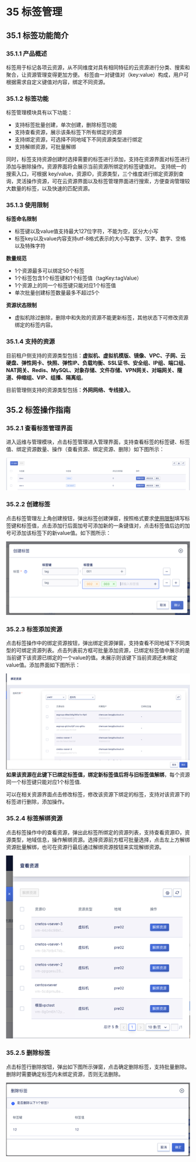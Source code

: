 # 35 标签管理

## 35.1 标签功能简介

### 35.1.1 产品概述
标签用于标记各项云资源，从不同维度对具有相同特征的云资源进行分类、搜索和聚合，让资源管理变得更加方便。
标签由一对键值对（key:value）构成，用户可根据需求自定义键值对内容，绑定不同资源。

### 35.1.2 标签功能
标签管理模块具有以下功能：

- 支持标签批量创建，单次创建，删除标签功能
- 支持查看资源，展示该条标签下所有绑定的资源
- 支持绑定资源，可选择不同地域下不同资源类型进行绑定
- 支持解绑资源，可批量解绑

同时，标签支持资源创建时选择需要的标签进行添加，支持在资源界面对标签进行添加与删除操作。资源界面将会展示当前资源所绑定的标签键值对。
支持统一的搜索入口，可根据 key/value，资源ID，资源类型，三个维度进行绑定资源到查询，灵活操作资源，可在云资源界面以及标签管理界面进行搜索，方便查询管理较大数量的标签，以及快速的匹配资源。

### 35.1.3 使用限制
**标签命名限制**
- 标签键以及value值支持最大127位字符，不能为空，区分大小写
- 标签key以及value内容支持utf-8格式表示的大小写数字、汉字、数字、空格以及特殊字符

**数量规范**
- 1个资源最多可以绑定50个标签
- 1个标签包含1个标签键和1个标签值（tagKey:tagValue）
- 1个资源上的同一个标签键只能对应1个标签值
- 单次批量创建标签数量最多不超过5个

**资源状态限制**
- 虚拟机除过删除，删除中和失败的资源不能更新标签，其他状态下可修改资源绑定的标签内容。

### 35.1.4 支持的资源
目前租户侧支持的资源类型包括：**虚拟机、虚拟机模版、镜像、VPC、子网、云硬盘、弹性网卡、快照、弹性IP、负载均衡、SSL证书、安全组、IP组、端口组、NAT网关、Redis、MySQL、对象存储、文件存储、VPN网关、对端网关、隧道、伸缩组、VIP、组播、隔离组**。

目前管理侧支持的资源类型包括：**外网网络、专线接入**。

## 35.2 标签操作指南

### 35.2.1 查看标签管理界面
进入运维与管理模块，点击标签管理进入管理界面，支持查看标签的标签键、标签值、绑定资源数量、操作（查看资源、绑定资源、删除）如下图所示：

![](../images/userguide/tagdiscirbe.png)

### 35.2.2 创建标签
点击标签管理左上角创建按钮，弹出标签创建弹窗，按照格式要求[使用限制](#_3513-使用限制)填写标签键和标签值，点击添加行后面加号可添加新的一条键值对，点击标签值后边的加号可添加该标签下的新value值。如下图所示：

![](../images/userguide/tagcreate.png)

### 35.2.3 标签添加资源

点击标签操作中的绑定资源按钮，弹出绑定资源弹窗，支持查看不同地域下不同类型的可绑定资源列表。点击列表前方框可批量添加资源，已绑定标签值中展示的是当前键下该资源已绑定的一个value的值。未展示则该键下当前资源还未绑定value值。添加界面如下图所示：

![](../images/userguide/tagaddvm.png)
**如果该资源在此键下已绑定标签值，绑定新标签值后将与旧标签值解绑**，每个资源同一个标签键只能对应1个标签值.

可以在相关资源界面点击修改标签，修改该资源下绑定的标签，支持对该资源下的标签进行删除，添加操作。
### 35.2.4 标签解绑资源

点击标签操作中的查看资源，弹出此标签所绑定的资源列表，支持查看资源ID，资源类型，地域信息，操作解绑资源。选择资源前方框可批量选择，点击左上方解绑资源批量解绑，也可在资源行最后通过解绑资源按钮来实现解绑资源。

![](../images/userguide/taguntievm.png)

### 35.2.5 删除标签

点击标签行删除按钮，弹出如下图所示弹窗，点击确定删除标签，支持批量删除。删除时需要确定标签内未绑定资源，否则无法删除。

![](../images/userguide/tagdeletekey.png)







